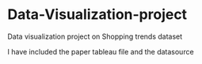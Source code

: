 # Data-Visualization-project
Data visualization project on Shopping trends dataset

I have included the paper tableau file and the datasource
